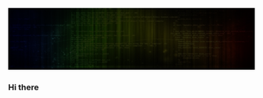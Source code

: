 <center><img src="https://github.com/xnl-h4ck3r/xnl-h4ck3r/blob/main/banner.png"></center>

### Hi there 
